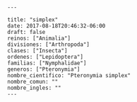
      ---

      title: "simplex"
      date: 2017-08-18T20:46:32-06:00
      draft: false
      reinos: ["Animalia"]
      divisiones: ["Arthropoda"]
      clases: ["Insecta"]
      ordenes: ["Lepidoptera"]
      familias: ["Nymphalidae"]
      generos: ["Pteronymia"]
      nombre_cientifico: "Pteronymia simplex"
      nombre_comun: ""
      nombre_ingles: ""
      ---

      